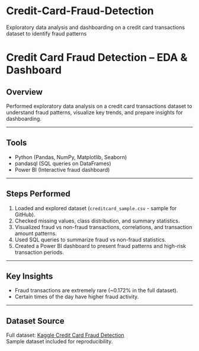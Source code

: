 # Credit-Card-Fraud-Detection
Exploratory data analysis and dashboarding on a credit card transactions dataset to identify fraud patterns

# Credit Card Fraud Detection – EDA & Dashboard

## Overview
Performed exploratory data analysis on a credit card transactions dataset to understand fraud patterns, visualize key trends, and prepare insights for dashboarding.

---

## Tools
- Python (Pandas, NumPy, Matplotlib, Seaborn)
- pandasql (SQL queries on DataFrames)
- Power BI (Interactive fraud dashboard)

---

## Steps Performed
1. Loaded and explored dataset (`creditcard_sample.csv` - sample for GitHub).
2. Checked missing values, class distribution, and summary statistics.
3. Visualized fraud vs non-fraud transactions, correlations, and transaction amount patterns.
4. Used SQL queries to summarize fraud vs non-fraud statistics.
5. Created a Power BI dashboard to present fraud patterns and high-risk transaction periods.

---

## Key Insights
- Fraud transactions are extremely rare (~0.172% in the full dataset).
- Certain times of the day have higher fraud activity.

---

## Dataset Source
Full dataset: [Kaggle Credit Card Fraud Detection](https://www.kaggle.com/mlg-ulb/creditcardfraud)  
Sample dataset included for reproducibility.

